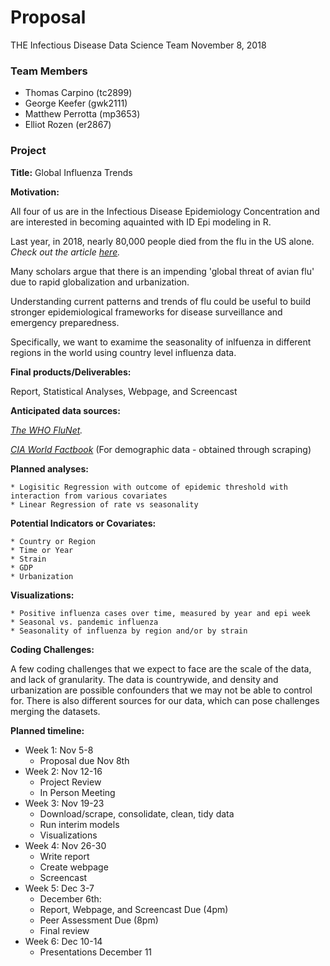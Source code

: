 Proposal
================
THE Infectious Disease Data Science Team
November 8, 2018

### Team Members

-   Thomas Carpino (tc2899)
-   George Keefer (gwk2111)
-   Matthew Perrotta (mp3653)
-   Elliot Rozen (er2867)

### Project

**Title:** Global Influenza Trends

**Motivation:**

All four of us are in the Infectious Disease Epidemiology Concentration and are interested in becoming aquainted with ID Epi modeling in R.

Last year, in 2018, nearly 80,000 people died from the flu in the US alone. *Check out the article [here](https://www.cnn.com/2018/09/26/health/flu-deaths-2017--2018-cdc-bn/index.html).*

Many scholars argue that there is an impending 'global threat of avian flu' due to rapid globalization and urbanization.

Understanding current patterns and trends of flu could be useful to build stronger epidemiological frameworks for disease surveillance and emergency preparedness.

Specifically, we want to examime the seasonality of inlfuenza in different regions in the world using country level influenza data.

**Final products/Deliverables:**

Report, Statistical Analyses, Webpage, and Screencast

**Anticipated data sources:**

*[The WHO FluNet](http://apps.who.int/flumart/Default?ReportNo=12).*

*[CIA World Factbook](https://www.cia.gov/library/publications/the-world-factbook/)* (For demographic data - obtained through scraping)

**Planned analyses:**

    * Logisitic Regression with outcome of epidemic threshold with interaction from various covariates
    * Linear Regression of rate vs seasonality

**Potential Indicators or Covariates:**

    * Country or Region
    * Time or Year
    * Strain
    * GDP
    * Urbanization

**Visualizations:**

    * Positive influenza cases over time, measured by year and epi week
    * Seasonal vs. pandemic influenza 
    * Seasonality of influenza by region and/or by strain

**Coding Challenges:**

A few coding challenges that we expect to face are the scale of the data, and lack of granularity. The data is countrywide, and density and urbanization are possible confounders that we may not be able to control for. There is also different sources for our data, which can pose challenges merging the datasets.

**Planned timeline:**

-   Week 1: Nov 5-8
    -   Proposal due Nov 8th
-   Week 2: Nov 12-16
    -   Project Review
    -   In Person Meeting
-   Week 3: Nov 19-23
    -   Download/scrape, consolidate, clean, tidy data
    -   Run interim models
    -   Visualizations
-   Week 4: Nov 26-30
    -   Write report
    -   Create webpage
    -   Screencast
-   Week 5: Dec 3-7
    -   December 6th:
    -   Report, Webpage, and Screencast Due (4pm)
    -   Peer Assessment Due (8pm)
    -   Final review
-   Week 6: Dec 10-14
    -   Presentations December 11
